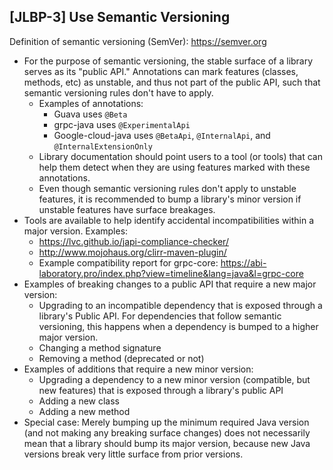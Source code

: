 [JLBP-3] Use Semantic Versioning
--------------------------------

Definition of semantic versioning (SemVer): https://semver.org

- For the purpose of semantic versioning, the stable surface of a library
  serves as its "public API." Annotations can mark features
  (classes, methods, etc) as unstable, and thus not part of the public API,
  such that semantic versioning rules don't have to apply. 
  - Examples of annotations:
    - Guava uses `@Beta`
    - grpc-java uses `@ExperimentalApi`
    - Google-cloud-java uses `@BetaApi`, `@InternalApi`, and
      `@InternalExtensionOnly`
  - Library documentation should point users to a tool (or tools) that can
    help them detect when they are using features marked with these
    annotations.
  - Even though semantic versioning rules don't apply to unstable features, it is
    recommended to bump a library's minor version if unstable features have
    surface breakages.
- Tools are available to help identify accidental incompatibilities within a
  major version. Examples:
  - https://lvc.github.io/japi-compliance-checker/ 
  - http://www.mojohaus.org/clirr-maven-plugin/
  - Example compatibility report for grpc-core:
    https://abi-laboratory.pro/index.php?view=timeline&lang=java&l=grpc-core 
- Examples of breaking changes to a public API that require a new major
  version:
  - Upgrading to an incompatible dependency that is exposed through a
    library's Public API. For dependencies that follow semantic versioning, this happens
    when a dependency is bumped to a higher major version.
  - Changing a method signature
  - Removing a method (deprecated or not)
- Examples of additions that require a new minor version:
  - Upgrading a dependency to a new minor version (compatible, but new
    features) that is exposed through a library's public API
  - Adding a new class
  - Adding a new method
- Special case: Merely bumping up the minimum required Java version (and not
  making any breaking surface changes) does not necessarily mean that a
  library should bump its major version, because new Java versions break
  very little surface from prior versions.
